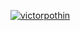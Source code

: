 [![victorpothin](https://github-readme-stats.vercel.app/api/top-langs/?username=victorpothin&layout=compact&theme=dark)](https://github.com/victorpothin/github-readme-stats)
